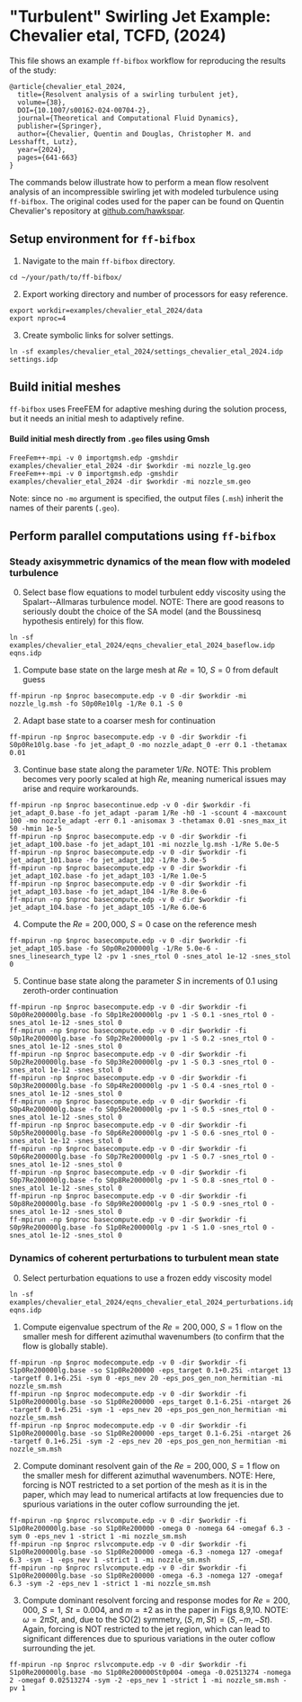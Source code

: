 # "Turbulent" Swirling Jet Example: Chevalier etal, TCFD, (2024)
This file shows an example `ff-bifbox` workflow for reproducing the results of the study:
```
@article{chevalier_etal_2024,
  title={Resolvent analysis of a swirling turbulent jet},
  volume={38},
  DOI={10.1007/s00162-024-00704-2},
  journal={Theoretical and Computational Fluid Dynamics},
  publisher={Springer},
  author={Chevalier, Quentin and Douglas, Christopher M. and Lesshafft, Lutz},
  year={2024},
  pages={641-663}
}
```
The commands below illustrate how to perform a mean flow resolvent analysis of an incompressible swirling jet with modeled turbulence using `ff-bifbox`. The original codes used for the paper can be found on Quentin Chevalier's repository at [github.com/hawkspar](https://github.com/hawkspar).

## Setup environment for `ff-bifbox`
1. Navigate to the main `ff-bifbox` directory.
```
cd ~/your/path/to/ff-bifbox/
```
2. Export working directory and number of processors for easy reference.
```
export workdir=examples/chevalier_etal_2024/data
export nproc=4
```
3. Create symbolic links for solver settings.
```
ln -sf examples/chevalier_etal_2024/settings_chevalier_etal_2024.idp settings.idp
```

## Build initial meshes
`ff-bifbox` uses FreeFEM for adaptive meshing during the solution process, but it needs an initial mesh to adaptively refine.
#### Build initial mesh directly from `.geo` files using Gmsh
```
FreeFem++-mpi -v 0 importgmsh.edp -gmshdir examples/chevalier_etal_2024 -dir $workdir -mi nozzle_lg.geo
FreeFem++-mpi -v 0 importgmsh.edp -gmshdir examples/chevalier_etal_2024 -dir $workdir -mi nozzle_sm.geo
```
Note: since no `-mo` argument is specified, the output files (`.msh`) inherit the names of their parents (`.geo`).

## Perform parallel computations using `ff-bifbox`
### Steady axisymmetric dynamics of the mean flow with modeled turbulence

0. Select base flow equations to model turbulent eddy viscosity using the Spalart--Allmaras turbulence model. NOTE: There are good reasons to seriously doubt the choice of the SA model (and the Boussinesq hypothesis entirely) for this flow.
```
ln -sf examples/chevalier_etal_2024/eqns_chevalier_etal_2024_baseflow.idp eqns.idp
```

1. Compute base state on the large mesh at $Re=10$, $S=0$ from default guess
```
ff-mpirun -np $nproc basecompute.edp -v 0 -dir $workdir -mi nozzle_lg.msh -fo S0p0Re10lg -1/Re 0.1 -S 0
```

2. Adapt base state to a coarser mesh for continuation
```
ff-mpirun -np $nproc basecompute.edp -v 0 -dir $workdir -fi S0p0Re10lg.base -fo jet_adapt_0 -mo nozzle_adapt_0 -err 0.1 -thetamax 0.01
```

3. Continue base state along the parameter $1/Re$. NOTE: This problem becomes very poorly scaled at high $Re$, meaning numerical issues may arise and require workarounds.
```
ff-mpirun -np $nproc basecontinue.edp -v 0 -dir $workdir -fi jet_adapt_0.base -fo jet_adapt -param 1/Re -h0 -1 -scount 4 -maxcount 100 -mo nozzle_adapt -err 0.1 -anisomax 3 -thetamax 0.01 -snes_max_it 50 -hmin 1e-5
ff-mpirun -np $nproc basecompute.edp -v 0 -dir $workdir -fi jet_adapt_100.base -fo jet_adapt_101 -mi nozzle_lg.msh -1/Re 5.0e-5
ff-mpirun -np $nproc basecompute.edp -v 0 -dir $workdir -fi jet_adapt_101.base -fo jet_adapt_102 -1/Re 3.0e-5
ff-mpirun -np $nproc basecompute.edp -v 0 -dir $workdir -fi jet_adapt_102.base -fo jet_adapt_103 -1/Re 1.0e-5
ff-mpirun -np $nproc basecompute.edp -v 0 -dir $workdir -fi jet_adapt_103.base -fo jet_adapt_104 -1/Re 8.0e-6
ff-mpirun -np $nproc basecompute.edp -v 0 -dir $workdir -fi jet_adapt_104.base -fo jet_adapt_105 -1/Re 6.0e-6
```

4. Compute the $Re=200,000$, $S=0$ case on the reference mesh
```
ff-mpirun -np $nproc basecompute.edp -v 0 -dir $workdir -fi jet_adapt_105.base -fo S0p0Re200000lg -1/Re 5.0e-6 -snes_linesearch_type l2 -pv 1 -snes_rtol 0 -snes_atol 1e-12 -snes_stol 0
```

5. Continue base state along the parameter $S$ in increments of $0.1$ using zeroth-order continuation
```
ff-mpirun -np $nproc basecompute.edp -v 0 -dir $workdir -fi S0p0Re200000lg.base -fo S0p1Re200000lg -pv 1 -S 0.1 -snes_rtol 0 -snes_atol 1e-12 -snes_stol 0
ff-mpirun -np $nproc basecompute.edp -v 0 -dir $workdir -fi S0p1Re200000lg.base -fo S0p2Re200000lg -pv 1 -S 0.2 -snes_rtol 0 -snes_atol 1e-12 -snes_stol 0
ff-mpirun -np $nproc basecompute.edp -v 0 -dir $workdir -fi S0p2Re200000lg.base -fo S0p3Re200000lg -pv 1 -S 0.3 -snes_rtol 0 -snes_atol 1e-12 -snes_stol 0
ff-mpirun -np $nproc basecompute.edp -v 0 -dir $workdir -fi S0p3Re200000lg.base -fo S0p4Re200000lg -pv 1 -S 0.4 -snes_rtol 0 -snes_atol 1e-12 -snes_stol 0
ff-mpirun -np $nproc basecompute.edp -v 0 -dir $workdir -fi S0p4Re200000lg.base -fo S0p5Re200000lg -pv 1 -S 0.5 -snes_rtol 0 -snes_atol 1e-12 -snes_stol 0
ff-mpirun -np $nproc basecompute.edp -v 0 -dir $workdir -fi S0p5Re200000lg.base -fo S0p6Re200000lg -pv 1 -S 0.6 -snes_rtol 0 -snes_atol 1e-12 -snes_stol 0
ff-mpirun -np $nproc basecompute.edp -v 0 -dir $workdir -fi S0p6Re200000lg.base -fo S0p7Re200000lg -pv 1 -S 0.7 -snes_rtol 0 -snes_atol 1e-12 -snes_stol 0
ff-mpirun -np $nproc basecompute.edp -v 0 -dir $workdir -fi S0p7Re200000lg.base -fo S0p8Re200000lg -pv 1 -S 0.8 -snes_rtol 0 -snes_atol 1e-12 -snes_stol 0
ff-mpirun -np $nproc basecompute.edp -v 0 -dir $workdir -fi S0p8Re200000lg.base -fo S0p9Re200000lg -pv 1 -S 0.9 -snes_rtol 0 -snes_atol 1e-12 -snes_stol 0
ff-mpirun -np $nproc basecompute.edp -v 0 -dir $workdir -fi S0p9Re200000lg.base -fo S1p0Re200000lg -pv 1 -S 1.0 -snes_rtol 0 -snes_atol 1e-12 -snes_stol 0
```

### Dynamics of coherent perturbations to turbulent mean state

0. Select perturbation equations to use a frozen eddy viscosity model
```
ln -sf examples/chevalier_etal_2024/eqns_chevalier_etal_2024_perturbations.idp eqns.idp
```

1. Compute eigenvalue spectrum of the $Re=200,000$, $S=1$ flow on the smaller mesh for different azimuthal wavenumbers (to confirm that the flow is globally stable).
```
ff-mpirun -np $nproc modecompute.edp -v 0 -dir $workdir -fi S1p0Re200000lg.base -so S1p0Re200000 -eps_target 0.1+0.25i -ntarget 13 -targetf 0.1+6.25i -sym 0 -eps_nev 20 -eps_pos_gen_non_hermitian -mi nozzle_sm.msh
ff-mpirun -np $nproc modecompute.edp -v 0 -dir $workdir -fi S1p0Re200000lg.base -so S1p0Re200000 -eps_target 0.1-6.25i -ntarget 26 -targetf 0.1+6.25i -sym -1 -eps_nev 20 -eps_pos_gen_non_hermitian -mi nozzle_sm.msh
ff-mpirun -np $nproc modecompute.edp -v 0 -dir $workdir -fi S1p0Re200000lg.base -so S1p0Re200000 -eps_target 0.1-6.25i -ntarget 26 -targetf 0.1+6.25i -sym -2 -eps_nev 20 -eps_pos_gen_non_hermitian -mi nozzle_sm.msh
```

2. Compute dominant resolvent gain of the $Re=200,000$, $S=1$ flow on the smaller mesh for different azimuthal wavenumbers. NOTE: Here, forcing is NOT restricted to a set portion of the mesh as it is in the paper, which may lead to numerical artifacts at low frequencies due to spurious variations in the outer coflow surrounding the jet.
```
ff-mpirun -np $nproc rslvcompute.edp -v 0 -dir $workdir -fi S1p0Re200000lg.base -so S1p0Re200000 -omega 0 -nomega 64 -omegaf 6.3 -sym 0 -eps_nev 1 -strict 1 -mi nozzle_sm.msh
ff-mpirun -np $nproc rslvcompute.edp -v 0 -dir $workdir -fi S1p0Re200000lg.base -so S1p0Re200000 -omega -6.3 -nomega 127 -omegaf 6.3 -sym -1 -eps_nev 1 -strict 1 -mi nozzle_sm.msh
ff-mpirun -np $nproc rslvcompute.edp -v 0 -dir $workdir -fi S1p0Re200000lg.base -so S1p0Re200000 -omega -6.3 -nomega 127 -omegaf 6.3 -sym -2 -eps_nev 1 -strict 1 -mi nozzle_sm.msh
```

3. Compute dominant resolvent forcing and response modes for $Re=200,000$, $S=1$, $St=0.004$, and $m=\pm2$ as in the paper in Figs 8,9,10. NOTE: $\omega=2\pi{}St$, and, due to the SO(2) symmetry, $(S,m,St)=(S,-m,-St)$. Again, forcing is NOT restricted to the jet region, which can lead to significant differences due to spurious variations in the outer coflow surrounding the jet.
```
ff-mpirun -np $nproc rslvcompute.edp -v 0 -dir $workdir -fi S1p0Re200000lg.base -mo S1p0Re200000St0p004 -omega -0.02513274 -nomega 2 -omegaf 0.02513274 -sym -2 -eps_nev 1 -strict 1 -mi nozzle_sm.msh -pv 1
```